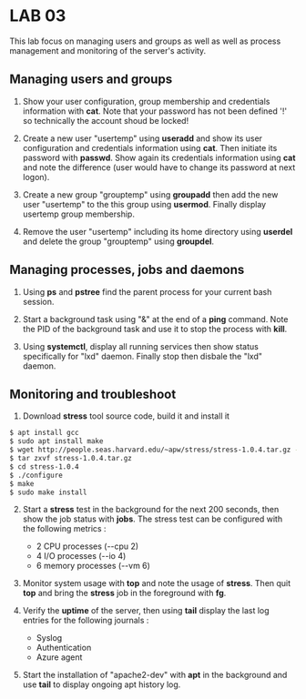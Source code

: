# LAB 03

This lab focus on managing users and groups as well as well as process management and monitoring of the server's activity.

## Managing users and groups

1. Show your user configuration, group membership and credentials information with **cat**. Note that your password has not been defined '!' so technically the account shoud be locked!

2. Create a new user "usertemp" using **useradd** and show its user configuration and credentials information using **cat**. Then initiate its password with **passwd**. Show again its credentials information using **cat** and note the difference (user would have to change its password at next logon).

3. Create a new group "grouptemp" using **groupadd** then add the new user "usertemp" to the this group using **usermod**. Finally display usertemp group membership.

4. Remove the user "usertemp" including its home directory using **userdel** and delete the group "grouptemp" using **groupdel**.

## Managing processes, jobs and daemons

1. Using **ps** and **pstree** find the parent process for your current bash session.

2. Start a background task using "&" at the end of a **ping** command. Note the PID of the background task and use it to stop the process with **kill**.

3. Using **systemctl**, display all running services then show status specifically for "lxd" daemon. Finally stop then disbale the "lxd" daemon.

## Monitoring and troubleshoot

1. Download **stress** tool source code, build it and install it

```Bash
$ apt install gcc
$ sudo apt install make
$ wget http://people.seas.harvard.edu/~apw/stress/stress-1.0.4.tar.gz -O stress-1.0.4.tar.gz
$ tar zxvf stress-1.0.4.tar.gz
$ cd stress-1.0.4
$ ./configure
$ make
$ sudo make install
```

2. Start a **stress** test in the background for the next 200 seconds, then show the job status with **jobs**. The stress test can be configured with the following metrics :
    - 2 CPU processes (--cpu 2)
    - 4 I/O processes (--io 4)
    - 6 memory processes (--vm 6)

1. Monitor system usage with **top** and note the usage of **stress**. Then quit **top** and bring the **stress** job in the foreground with **fg**.

2. Verify the **uptime** of the server, then using **tail** display the last log entries for the following journals :
    - Syslog
    - Authentication
    - Azure agent

3. Start the installation of "apache2-dev" with **apt** in the background and use **tail** to display ongoing apt history log.